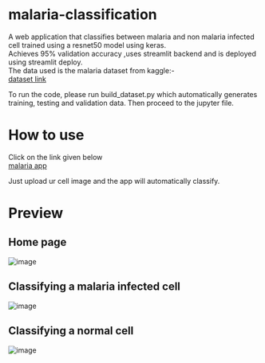 # malaria-classification
A web application that classifies between malaria and non malaria infected cell trained using a resnet50 model using keras.  
Achieves 95% validation accuracy ,uses streamlit backend and is deployed using streamlit deploy.   
The data used is the malaria dataset from kaggle:-  
[dataset link](https://www.kaggle.com/iarunava/cell-images-for-detecting-malaria)   
   
To run the code, please run build_dataset.py which automatically generates training, testing and validation data. Then proceed to the jupyter file.
# How to use
Click on the link given below  
[malaria app](https://share.streamlit.io/lightknight64bit/malaria-classification)

Just upload ur cell image and the app will automatically classify.
# Preview 
## Home page
![image](https://user-images.githubusercontent.com/56382545/117315820-aa9a2e00-aea5-11eb-9b63-67bfe730996f.png)
## Classifying a malaria infected cell
![image](https://user-images.githubusercontent.com/56382545/117315903-bf76c180-aea5-11eb-9de2-c0afad4d8916.png)
## Classifying a normal cell
![image](https://user-images.githubusercontent.com/56382545/117316013-d4ebeb80-aea5-11eb-9f96-50d7e7abbddf.png)
